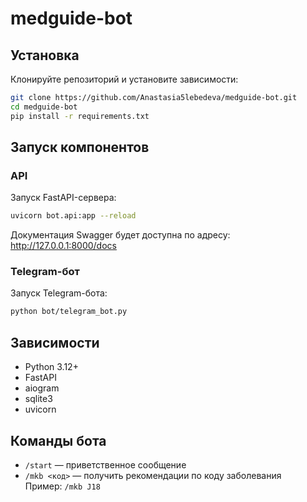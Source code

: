 # medguide-bot

## Установка

Клонируйте репозиторий и установите зависимости:

```bash
git clone https://github.com/Anastasia5lebedeva/medguide-bot.git
cd medguide-bot
pip install -r requirements.txt
```

## Запуск компонентов

### API

Запуск FastAPI-сервера:

```bash
uvicorn bot.api:app --reload
```

Документация Swagger будет доступна по адресу:  
http://127.0.0.1:8000/docs

### Telegram-бот

Запуск Telegram-бота:

```bash
python bot/telegram_bot.py
```

## Зависимости

- Python 3.12+
- FastAPI
- aiogram
- sqlite3
- uvicorn

## Команды бота

- `/start` — приветственное сообщение  
- `/mkb <код>` — получить рекомендации по коду заболевания  
  Пример: `/mkb J18`
